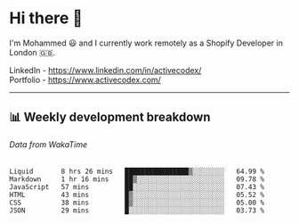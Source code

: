 # Hi there 👋

I'm Mohammed 😃 and I currently work remotely as a Shopify Developer in London 🇬🇧.

LinkedIn - https://www.linkedin.com/in/activecodex/
<br/>
Portfolio - https://www.activecodex.com/

---

## 📊 Weekly development breakdown
###### Data from WakaTime

<!--START_SECTION:waka-->

```text
Liquid       8 hrs 26 mins   ████████████████▒░░░░░░░░   64.99 %
Markdown     1 hr 16 mins    ██▒░░░░░░░░░░░░░░░░░░░░░░   09.78 %
JavaScript   57 mins         ██░░░░░░░░░░░░░░░░░░░░░░░   07.43 %
HTML         43 mins         █▒░░░░░░░░░░░░░░░░░░░░░░░   05.52 %
CSS          38 mins         █▒░░░░░░░░░░░░░░░░░░░░░░░   05.00 %
JSON         29 mins         █░░░░░░░░░░░░░░░░░░░░░░░░   03.73 %
```

<!--END_SECTION:waka-->
